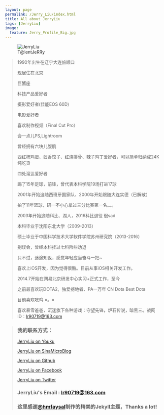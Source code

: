 ```yaml
---
layout: page
permalink: /Jerry_Liu/index.html
title: All about JerryLiu
tags: [JerryLiu]
image:
  feature: Jerry_Profile_Big.jpg
---
```

<figure>
  <img src="{{ site.url }}/images/Jerry_Profile_Big.jpg" alt="JerryLiu">
  <figcaption>T@lentJeRRy</figcaption>
</figure>

>1990年出生在辽宁大连旅顺口
>
>现居住在北京
>
>巨蟹座
>
>科技产品爱好者
>
>摄影爱好者(佳能EOS 60D)
>
>电影爱好者
>
>喜欢制作视频（Final Cut Pro）
>
>会一点儿PS,Lightroom
>
>曾经拥有六块儿腹肌
>
>西红柿鸡蛋、茴香饺子、红烧排骨、辣子鸡丁爱好者，可以简单归纳成24K纯吃货
>
>四处溜达爱好者
>
>踢了15年足球，前锋，曾代表本科学院19场打进17球
>
>2001年开始追随西班牙国家队、2000年开始跟随大连实德（已解散）
>
>拍了11年篮球，研一不小心拿过三分比赛第一名。。。
>
>2003年开始追随科比、湖人，2016科比退役 很sad
>
>本科毕业于沈阳东北大学（2009-2013）
>
>硕士毕业于中国科学技术大学软件学院苏州研究院（2013-2016）
>
>别误会，曾经本科挂过七科险些劝退
>
>只不过，迷途知返，感觉年轻应当奋斗一把~
>
>喜欢上iOS开发，因为觉得很酷。目前从事iOS相关开发工作。
>
>2014.7开始在网易北京研发中心实习+正式工作，至今
>
>之前最喜欢玩DOTA2，独爱撼地者、PA一万年 CN Dota Best Dota
>
>目前喜欢吃鸡 =。=
>
>喜欢暴雪爸爸，沉迷旗下各种游戏：守望先锋，炉石传说，暗黑三。战网ID：lr90719@163.com
>


> ### 我的联系方式： ###
>
> [JerryLiu on Youku](http://i.youku.com/u/UMTkxNDY1MTY4)
>
> [JerryLiu on SinaMicroBlog](http://www.weibo.com/714530009?wvr=4&lf=reg)
> 
> [JerryLiu on Github](https://github.com/jerryliurui)
> 
> [JerryLiu on Facebook](https://www.facebook.com/people/刘瑞/100006495068467)
> 
> [JerryLiu on Twitter](https://twitter.com/Jerry_R_Liu)
> 
> ### JerryLiu's Email : lr90719@163.com ###
>
>
> ### 这里感谢[@hmfaysal](https://twitter.com/hmfaysal)制作的精美的Jekyll主题，Thanks a lot! ###
